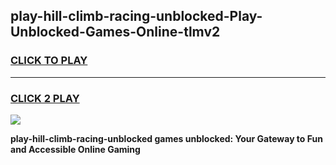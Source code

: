 
## play-hill-climb-racing-unblocked-Play-Unblocked-Games-Online-tlmv2
<h3>
<a href="https://premium76.site?title=play-hill-climb-racing-unblocked&ref=25A">CLICK TO PLAY</a></h3>
<hr>

<h3>
<a href="https://premium76.site?title=play-hill-climb-racing-unblocked&ref=25A">CLICK 2 PLAY</a>
  
</h3>

<a href="https://premium76.site?title=play-hill-climb-racing-unblocked&ref=25A"><img src="https://clearcache.store/games.png"></a>


**play-hill-climb-racing-unblocked games unblocked: Your Gateway to Fun and Accessible Online Gaming**
